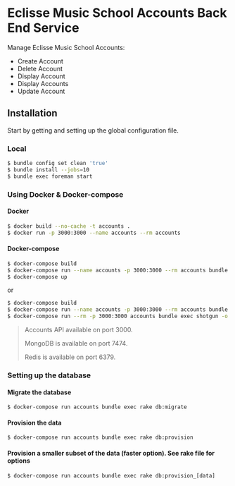 # Eclisse Music School Accounts Back End Service

Manage Eclisse Music School Accounts:
  - Create Account
  - Delete Account
  - Display Account
  - Display Accounts
  - Update Account

## Installation

Start by getting and setting up the global configuration file.

### Local

```bash
$ bundle config set clean 'true'
$ bundle install --jobs=10
$ bundle exec foreman start
```

### Using Docker & Docker-compose

#### Docker
```bash
$ docker build --no-cache -t accounts .
$ docker run -p 3000:3000 --name accounts --rm accounts
```

#### Docker-compose

```bash
$ docker-compose build
$ docker-compose run --name accounts -p 3000:3000 --rm accounts bundle install
$ docker-compose up
```

or

```bash
$ docker-compose build
$ docker-compose run --name accounts -p 3000:3000 --rm accounts bundle install
$ docker-compose run --rm -p 3000:3000 accounts bundle exec shotgun -o 0.0.0.0
```

> Accounts API available on port 3000.
>
> MongoDB is available on port 7474.
>
> Redis is available on port 6379.

### Setting up the database

#### Migrate the database
`$ docker-compose run accounts bundle exec rake db:migrate`
#### Provision the data
`$ docker-compose run accounts bundle exec rake db:provision`
#### Provision a smaller subset of the data (faster option). See rake file for options
`$ docker-compose run accounts bundle exec rake db:provision_[data]`
